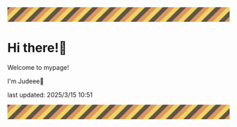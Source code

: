 <!-- Header image -->
<img src="./pokemon/pokemon_26.png" width="1000">

# Hi there!👋

Welcome to mypage!

I'm Judeee🐷

last updated: 2025/3/15 10:51

<!-- Footer image -->
<img src="./pokemon/pokemon_26.png" width="1000">
